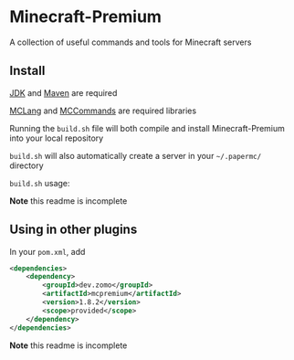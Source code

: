 # Minecraft-Premium

A collection of useful commands and tools for Minecraft servers

## Install

[JDK](https://openjdk.java.net/install/) and [Maven](https://maven.apache.org/install.html) are required

[MCLang](https://github.com/ZomoXYZ/MCLang) and [MCCommands](https://github.com/ZomoXYZ/MCCommands) are required libraries

Running the `build.sh` file will both compile and install Minecraft-Premium into your local repository

`build.sh` will also automatically create a server in your `~/.papermc/` directory

`build.sh` usage:

**Note** this readme is incomplete

## Using in other plugins

In your `pom.xml`, add

```xml
<dependencies>
    <dependency>
        <groupId>dev.zomo</groupId>
        <artifactId>mcpremium</artifactId>
        <version>1.8.2</version>
        <scope>provided</scope>
    </dependency>
</dependencies>
```

**Note** this readme is incomplete